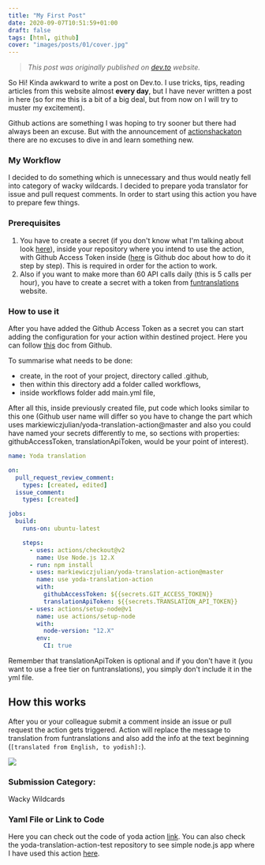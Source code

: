 ```yaml
---
title: "My First Post"
date: 2020-09-07T10:51:59+01:00
draft: false
tags: [html, github]
cover: "images/posts/01/cover.jpg"
---
```


> _This post was originally published on [dev.to](https://dev.to/markiewiczjulian/my-first-time-using-github-actions-4kcd) website._

So Hi! Kinda awkward to write a post on Dev.to. I use tricks, tips, reading articles from this website almost **every day**, but I have never written a post in here (so for me this is a bit of a big deal, but from now on I will try to muster my excitement).

Github actions are something I was hoping to try sooner but there had always been an excuse. But with the announcement of [actionshackaton](https://dev.to/devteam/announcing-the-github-actions-hackathon-on-dev-3ljn) there are no excuses to dive in and learn something new.

### My Workflow

I decided to do something which is unnecessary and thus would neatly fell into category of wacky wildcards. I decided to prepare yoda translator for issue and pull request comments. In order to start using this action you have to prepare few things.

### Prerequisites

1. You have to create a secret (if you don't know what I'm talking about look [here](https://docs.github.com/en/actions/configuring-and-managing-workflows/creating-and-storing-encrypted-secrets)), inside your repository where you intend to use the action, with Github Access Token inside ([here](https://docs.github.com/en/github/authenticating-to-github/creating-a-personal-access-token) is Github doc about how to do it step by step). This is required in order for the action to work.
2. Also if you want to make more than 60 API calls daily (this is 5 calls per hour), you have to create a secret with a token from [funtranslations](https://funtranslations.com/api/yoda) website.

### How to use it

After you have added the Github Access Token as a secret you can start adding the configuration for your action within destined project. Here you can follow [this](https://docs.github.com/en/actions/language-and-framework-guides/using-nodejs-with-github-actions) doc from Github.

To summarise what needs to be done:

- create, in the root of your project, directory called .github,
- then within this directory add a folder called workflows,
- inside workflows folder add main.yml file,

After all this, inside previously created file, put code which looks similar to this one (Github user name will differ so you have to change the part which uses markiewiczjulian/yoda-translation-action@master and also you could have named your secrets differently to me, so sections with properties: githubAccessToken, translationApiToken, would be your point of interest).

```yaml
name: Yoda translation

on:
  pull_request_review_comment:
    types: [created, edited]
  issue_comment:
    types: [created]

jobs:
  build:
    runs-on: ubuntu-latest

    steps:
      - uses: actions/checkout@v2
        name: Use Node.js 12.X
      - run: npm install
      - uses: markiewiczjulian/yoda-translation-action@master
        name: use yoda-translation-action
        with:
          githubAccessToken: ${{secrets.GIT_ACCESS_TOKEN}}
          translationApiToken: ${{secrets.TRANSLATION_API_TOKEN}}
      - uses: actions/setup-node@v1
        name: use actions/setup-node
        with:
          node-version: "12.X"
        env:
          CI: true
```

Remember that translationApiToken is optional and if you don't have it (you want to use a free tier on funtranslations), you simply don't include it in the yml file.

## How this works

After you or your colleague submit a comment inside an issue or pull request the action gets triggered. Action will replace the message to translation from funtranslations and also add the info at the text beginning (`[translated from English, to yodish]:`).

![](/images/posts/01/01.png)

### Submission Category:

Wacky Wildcards

### Yaml File or Link to Code

Here you can check out the code of yoda action [link](https://github.com/markiewiczjulian/yoda-translation-action).
You can also check the yoda-translation-action-test repository to see simple node.js app where I have used this action [here](https://github.com/markiewiczjulian/yoda-translation-action-test).
